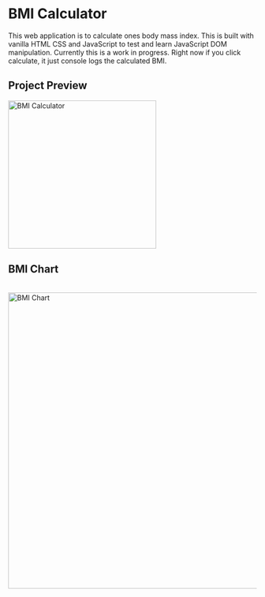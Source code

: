 # BMI Calculator

This web application is to calculate ones body mass index. This is built with vanilla HTML CSS and JavaScript to test and learn JavaScript DOM manipulation. Currently this is a work in progress. Right now if you click calculate, it just console logs the calculated BMI.

## Project Preview 

<img align="center" src="https://i.postimg.cc/Nj4Hymxf/Screenshot.png" alt="BMI Calculator" width="300" />

## BMI Chart
<br />
<img align="center" src="https://i.insider.com/57d291cadd0895c6308b46b0?width=1000&format=jpeg&auto=webp" alt="BMI Chart" width="600" />
